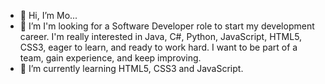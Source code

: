 - 👋 Hi, I’m Mo...
- 👀 I’m I'm looking for a Software Developer role to start my development career. I'm really interested in Java, C#, Python, JavaScript, HTML5, CSS3, eager to learn, and 
ready to work hard. I want to be part of a team, gain experience, and keep improving. 
- 🌱 I’m currently learning HTML5, CSS3 and JavaScript.

<!---
mmsaid77/mmsaid77 is a ✨ special ✨ repository because its `README.md` (this file) appears on your GitHub profile.
You can click the Preview link to take a look at your changes.
--->
